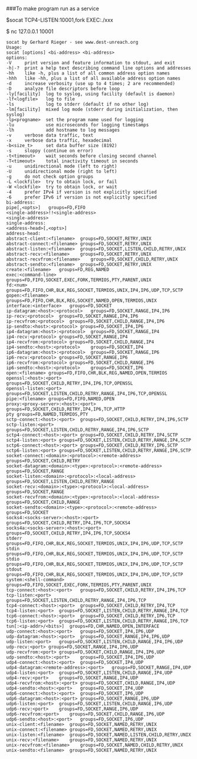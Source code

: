 ###To make program run as a service

$socat TCP4-LISTEN:10001,fork EXEC:./xxx

$ nc 127.0.0.1 10001

    socat by Gerhard Rieger - see www.dest-unreach.org
    Usage:
    socat [options] <bi-address> <bi-address>
    options:
    -V     print version and feature information to stdout, and exit
    -h|-?  print a help text describing command line options and addresses
    -hh    like -h, plus a list of all common address option names
    -hhh   like -hh, plus a list of all available address option names
    -d     increase verbosity (use up to 4 times; 2 are recommended)
    -D     analyze file descriptors before loop
    -ly[facility]  log to syslog, using facility (default is daemon)
    -lf<logfile>   log to file
    -ls            log to stderr (default if no other log)
    -lm[facility]  mixed log mode (stderr during initialization, then syslog)
    -lp<progname>  set the program name used for logging
    -lu            use microseconds for logging timestamps
    -lh            add hostname to log messages
    -v     verbose data traffic, text
    -x     verbose data traffic, hexadecimal
    -b<size_t>     set data buffer size (8192)
    -s     sloppy (continue on error)
    -t<timeout>    wait seconds before closing second channel
    -T<timeout>    total inactivity timeout in seconds
    -u     unidirectional mode (left to right)
    -U     unidirectional mode (right to left)
    -g     do not check option groups
    -L <lockfile>  try to obtain lock, or fail
    -W <lockfile>  try to obtain lock, or wait
    -4     prefer IPv4 if version is not explicitly specified
    -6     prefer IPv6 if version is not explicitly specified
    bi-address:
    pipe[,<opts>]	groups=FD,FIFO
    <single-address>!!<single-address>
    <single-address>
    single-address:
    <address-head>[,<opts>]
    address-head:
    abstract-client:<filename>	groups=FD,SOCKET,RETRY,UNIX
    abstract-connect:<filename>	groups=FD,SOCKET,RETRY,UNIX
    abstract-listen:<filename>	groups=FD,SOCKET,LISTEN,CHILD,RETRY,UNIX
    abstract-recv:<filename>	groups=FD,SOCKET,RETRY,UNIX
    abstract-recvfrom:<filename>	groups=FD,SOCKET,CHILD,RETRY,UNIX
    abstract-sendto:<filename>	groups=FD,SOCKET,RETRY,UNIX
    create:<filename>	groups=FD,REG,NAMED
    exec:<command-line>	groups=FD,FIFO,SOCKET,EXEC,FORK,TERMIOS,PTY,PARENT,UNIX
    fd:<num>	groups=FD,FIFO,CHR,BLK,REG,SOCKET,TERMIOS,UNIX,IP4,IP6,UDP,TCP,SCTP
    gopen:<filename>	groups=FD,FIFO,CHR,BLK,REG,SOCKET,NAMED,OPEN,TERMIOS,UNIX
    interface:<interface>	groups=FD,SOCKET
    ip-datagram:<host>:<protocol>	groups=FD,SOCKET,RANGE,IP4,IP6
    ip-recv:<protocol>	groups=FD,SOCKET,RANGE,IP4,IP6
    ip-recvfrom:<protocol>	groups=FD,SOCKET,CHILD,RANGE,IP4,IP6
    ip-sendto:<host>:<protocol>	groups=FD,SOCKET,IP4,IP6
    ip4-datagram:<host>:<protocol>	groups=FD,SOCKET,RANGE,IP4
    ip4-recv:<protocol>	groups=FD,SOCKET,RANGE,IP4
    ip4-recvfrom:<protocol>	groups=FD,SOCKET,CHILD,RANGE,IP4
    ip4-sendto:<host>:<protocol>	groups=FD,SOCKET,IP4
    ip6-datagram:<host>:<protocol>	groups=FD,SOCKET,RANGE,IP6
    ip6-recv:<protocol>	groups=FD,SOCKET,RANGE,IP6
    ip6-recvfrom:<protocol>	groups=FD,SOCKET,CHILD,RANGE,IP6
    ip6-sendto:<host>:<protocol>	groups=FD,SOCKET,IP6
    open:<filename>	groups=FD,FIFO,CHR,BLK,REG,NAMED,OPEN,TERMIOS
    openssl:<host>:<port>	groups=FD,SOCKET,CHILD,RETRY,IP4,IP6,TCP,OPENSSL
    openssl-listen:<port>	groups=FD,SOCKET,LISTEN,CHILD,RETRY,RANGE,IP4,IP6,TCP,OPENSSL
    pipe:<filename>	groups=FD,FIFO,NAMED,OPEN
    proxy:<proxy-server>:<host>:<port>	groups=FD,SOCKET,CHILD,RETRY,IP4,IP6,TCP,HTTP
    pty	groups=FD,NAMED,TERMIOS,PTY
    sctp-connect:<host>:<port>	groups=FD,SOCKET,CHILD,RETRY,IP4,IP6,SCTP
    sctp-listen:<port>	groups=FD,SOCKET,LISTEN,CHILD,RETRY,RANGE,IP4,IP6,SCTP
    sctp4-connect:<host>:<port>	groups=FD,SOCKET,CHILD,RETRY,IP4,SCTP
    sctp4-listen:<port>	groups=FD,SOCKET,LISTEN,CHILD,RETRY,RANGE,IP4,SCTP
    sctp6-connect:<host>:<port>	groups=FD,SOCKET,CHILD,RETRY,IP6,SCTP
    sctp6-listen:<port>	groups=FD,SOCKET,LISTEN,CHILD,RETRY,RANGE,IP6,SCTP
    socket-connect:<domain>:<protocol>:<remote-address>	groups=FD,SOCKET,CHILD,RETRY
    socket-datagram:<domain>:<type>:<protocol>:<remote-address>	groups=FD,SOCKET,RANGE
    socket-listen:<domain>:<protocol>:<local-address>	groups=FD,SOCKET,LISTEN,CHILD,RETRY,RANGE
    socket-recv:<domain>:<type>:<protocol>:<local-address>	groups=FD,SOCKET,RANGE
    socket-recvfrom:<domain>:<type>:<protocol>:<local-address>	groups=FD,SOCKET,CHILD,RANGE
    socket-sendto:<domain>:<type>:<protocol>:<remote-address>	groups=FD,SOCKET
    socks4:<socks-server>:<host>:<port>	groups=FD,SOCKET,CHILD,RETRY,IP4,IP6,TCP,SOCKS4
    socks4a:<socks-server>:<host>:<port>	groups=FD,SOCKET,CHILD,RETRY,IP4,IP6,TCP,SOCKS4
    stderr	groups=FD,FIFO,CHR,BLK,REG,SOCKET,TERMIOS,UNIX,IP4,IP6,UDP,TCP,SCTP
    stdin	groups=FD,FIFO,CHR,BLK,REG,SOCKET,TERMIOS,UNIX,IP4,IP6,UDP,TCP,SCTP
    stdio	groups=FD,FIFO,CHR,BLK,REG,SOCKET,TERMIOS,UNIX,IP4,IP6,UDP,TCP,SCTP
    stdout	groups=FD,FIFO,CHR,BLK,REG,SOCKET,TERMIOS,UNIX,IP4,IP6,UDP,TCP,SCTP
    system:<shell-command>	groups=FD,FIFO,SOCKET,EXEC,FORK,TERMIOS,PTY,PARENT,UNIX
    tcp-connect:<host>:<port>	groups=FD,SOCKET,CHILD,RETRY,IP4,IP6,TCP
    tcp-listen:<port>	groups=FD,SOCKET,LISTEN,CHILD,RETRY,RANGE,IP4,IP6,TCP
    tcp4-connect:<host>:<port>	groups=FD,SOCKET,CHILD,RETRY,IP4,TCP
    tcp4-listen:<port>	groups=FD,SOCKET,LISTEN,CHILD,RETRY,RANGE,IP4,TCP
    tcp6-connect:<host>:<port>	groups=FD,SOCKET,CHILD,RETRY,IP6,TCP
    tcp6-listen:<port>	groups=FD,SOCKET,LISTEN,CHILD,RETRY,RANGE,IP6,TCP
    tun[:<ip-addr>/<bits>]	groups=FD,CHR,NAMED,OPEN,INTERFACE
    udp-connect:<host>:<port>	groups=FD,SOCKET,IP4,IP6,UDP
    udp-datagram:<host>:<port>	groups=FD,SOCKET,RANGE,IP4,IP6,UDP
    udp-listen:<port>	groups=FD,SOCKET,LISTEN,CHILD,RANGE,IP4,IP6,UDP
    udp-recv:<port>	groups=FD,SOCKET,RANGE,IP4,IP6,UDP
    udp-recvfrom:<port>	groups=FD,SOCKET,CHILD,RANGE,IP4,IP6,UDP
    udp-sendto:<host>:<port>	groups=FD,SOCKET,IP4,IP6,UDP
    udp4-connect:<host>:<port>	groups=FD,SOCKET,IP4,UDP
    udp4-datagram:<remote-address>:<port>	groups=FD,SOCKET,RANGE,IP4,UDP
    udp4-listen:<port>	groups=FD,SOCKET,LISTEN,CHILD,RANGE,IP4,UDP
    udp4-recv:<port>	groups=FD,SOCKET,RANGE,IP4,UDP
    udp4-recvfrom:<host>:<port>	groups=FD,SOCKET,CHILD,RANGE,IP4,UDP
    udp4-sendto:<host>:<port>	groups=FD,SOCKET,IP4,UDP
    udp6-connect:<host>:<port>	groups=FD,SOCKET,IP6,UDP
    udp6-datagram:<host>:<port>	groups=FD,SOCKET,RANGE,IP6,UDP
    udp6-listen:<port>	groups=FD,SOCKET,LISTEN,CHILD,RANGE,IP6,UDP
    udp6-recv:<port>	groups=FD,SOCKET,RANGE,IP6,UDP
    udp6-recvfrom:<port>	groups=FD,SOCKET,CHILD,RANGE,IP6,UDP
    udp6-sendto:<host>:<port>	groups=FD,SOCKET,IP6,UDP
    unix-client:<filename>	groups=FD,SOCKET,NAMED,RETRY,UNIX
    unix-connect:<filename>	groups=FD,SOCKET,NAMED,RETRY,UNIX
    unix-listen:<filename>	groups=FD,SOCKET,NAMED,LISTEN,CHILD,RETRY,UNIX
    unix-recv:<filename>	groups=FD,SOCKET,NAMED,RETRY,UNIX
    unix-recvfrom:<filename>	groups=FD,SOCKET,NAMED,CHILD,RETRY,UNIX
    unix-sendto:<filename>	groups=FD,SOCKET,NAMED,RETRY,UNIX
